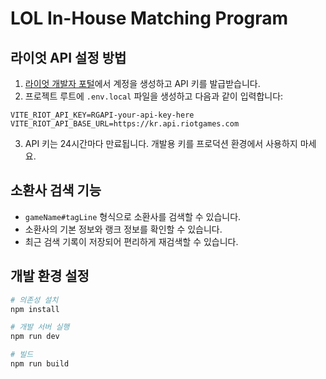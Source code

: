 # LOL In-House Matching Program

## 라이엇 API 설정 방법

1. [라이엇 개발자 포털](https://developer.riotgames.com/)에서 계정을 생성하고 API 키를 발급받습니다.
2. 프로젝트 루트에 `.env.local` 파일을 생성하고 다음과 같이 입력합니다:

```
VITE_RIOT_API_KEY=RGAPI-your-api-key-here
VITE_RIOT_API_BASE_URL=https://kr.api.riotgames.com
```

3. API 키는 24시간마다 만료됩니다. 개발용 키를 프로덕션 환경에서 사용하지 마세요.

## 소환사 검색 기능

- `gameName#tagLine` 형식으로 소환사를 검색할 수 있습니다.
- 소환사의 기본 정보와 랭크 정보를 확인할 수 있습니다.
- 최근 검색 기록이 저장되어 편리하게 재검색할 수 있습니다.

## 개발 환경 설정

```bash
# 의존성 설치
npm install

# 개발 서버 실행
npm run dev

# 빌드
npm run build
```
